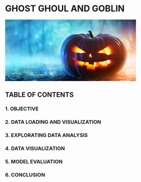 # GHOST GHOUL AND GOBLIN

![ghost](/images/front_page.png)
                                                                                     
                                            
                                            
## TABLE OF CONTENTS    



### 1. OBJECTIVE

### 2. DATA LOADING AND VISUALIZATION

### 3. EXPLORATING DATA ANALYSIS

### 4. DATA VISUALIZATION
 
### 5. MODEL EVALUATION

### 6. CONCLUSION


